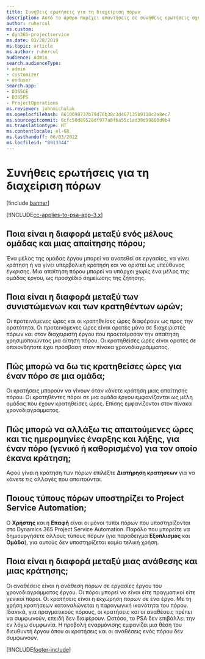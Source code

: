 ```yaml
---
title: Συνήθεις ερωτήσεις για τη διαχείριση πόρων
description: Αυτό το άρθρο παρέχει απαντήσεις σε συνήθεις ερωτήσεις σχετικά με τη διαχείριση πόρων.
author: ruhercul
ms.custom:
- dyn365-projectservice
ms.date: 03/28/2019
ms.topic: article
ms.author: ruhercul
audience: Admin
search.audienceType:
- admin
- customizer
- enduser
search.app:
- D365CE
- D365PS
- ProjectOperations
ms.reviewer: johnmichalak
ms.openlocfilehash: 6610098737b79d76b38c3d467135b9118c2a8ec7
ms.sourcegitcommit: 6cfc50d89528df977a8f6a55c1ad39d99800d9b4
ms.translationtype: HT
ms.contentlocale: el-GR
ms.lasthandoff: 06/03/2022
ms.locfileid: "8913344"
---
```

# <a name="resource-management-faq"></a>Συνήθεις ερωτήσεις για τη διαχείριση πόρων

[!include [banner](../includes/psa-now-project-operations.md)]

[!INCLUDE[cc-applies-to-psa-app-3.x](../includes/cc-applies-to-psa-app-3x.md)]

## <a name="what-is-the-difference-between-a-team-member-and-a-resource-requirement"></a>Ποια είναι η διαφορά μεταξύ ενός μέλους ομάδας και μιας απαίτησης πόρου;

Ένα μέλος της ομάδας έργου μπορεί να ανατεθεί σε εργασίες, να γίνει κράτηση ή να γίνει υπερβολική κράτηση και να οριστεί ως υπεύθυνος έγκρισης. Μια απαίτηση πόρου μπορεί να υπάρχει χωρίς ένα μέλος της ομάδας έργου, ως προσχέδιο σημείωσης της ζήτησης. 

## <a name="what-is-the-difference-between-proposed-and-soft-booked-hours"></a>Ποια είναι η διαφορά μεταξύ των συνιστώμενων και των κρατηθέντων ωρών;

Οι προτεινόμενες ώρες και οι κρατηθείσες ώρες διαφέρουν ως προς την ορατότητα. Οι προτεινόμενες ώρες είναι ορατές μόνο σε διαχειριστές πόρων και στον διαχειριστή έργου που προετοίμασαν την απαίτηση χρησιμοποιώντας μια αίτηση πόρου. Οι κρατηθείσες ώρες είναι ορατές σε οποιονδήποτε έχει πρόσβαση στον πίνακα χρονοδιαγράμματος.

## <a name="how-can-i-see-the-soft-booked-hours-for-resources-on-a-team"></a>Πώς μπορώ να δω τις κρατηθείσες ώρες για έναν πόρο σε μια ομάδα;

Οι κρατήσεις μπορούν να γίνουν όταν κάνετε κράτηση μιας απαίτησης πόρου. Οι κρατηθέντες πόροι σε μια ομάδα έργου εμφανίζονται ως μέλη ομάδας που έχουν κρατηθείσες ώρες. Επίσης εμφανίζονται στον πίνακα χρονοδιαγράμματος.

## <a name="how-do-i-change-the-required-hours-and-the-start-and-end-dates-for-a-resource-generic-or-named-that-i-booked"></a>Πώς μπορώ να αλλάξω τις απαιτούμενες ώρες και τις ημερομηνίες έναρξης και λήξης, για έναν πόρο (γενικό ή καθορισμένο) για τον οποίο έκανα κράτηση;

Αφού γίνει η κράτηση των πόρων επιλέξτε **Διατήρηση κρατήσεων** για να κάνετε τις αλλαγές που απαιτούνται.

## <a name="what-resources-types-does-project-service-automation-support"></a>Ποιους τύπους πόρων υποστηρίζει το Project Service Automation;

Ο **Χρήστης** και η **Επαφή** είναι οι μόνοι τύποι πόρων που υποστηρίζονται στο Dynamics 365 Project Service Automation. Παρόλο που μπορείτε να δημιουργήσετε άλλους τύπους πόρων (για παράδειγμα **Εξοπλισμός** και **Ομάδα**), για αυτούς δεν υποστηρίζεται καμία τελική χρήση.

## <a name="what-is-the-difference-between-an-assignment-and-a-booking"></a>Ποια είναι η διαφορά μεταξύ μιας ανάθεσης και μιας κράτησης;

Οι αναθέσεις είναι η ανάθεση πόρων σε εργασίες έργου του χρονοδιαγράμματος έργου. Οι πόροι μπορεί να είναι είτε πραγματικοί είτε γενικοί πόροι. Οι κρατήσεις είναι η εκχώρηση πόρων σε ένα έργο. Με τη χρήση κρατήσεων καταναλώνεται η παραγωγική ικανότητα του πόρου. Ιδανικά, για πραγματικούς πόρους, οι κρατήσεις και οι αναθέσεις πρέπει να συμφωνούν, επειδή δεν διαφέρουν. Ωστόσο, το PSA δεν επιβάλλει την εν λόγω συμφωνία. Η προβολή εναρμόνισης εμφανίζει μια θέση του διευθυντή έργου όπου οι κρατήσεις και οι αναθέσεις ενός πόρου δεν συμφωνούν.


[!INCLUDE[footer-include](../includes/footer-banner.md)]

